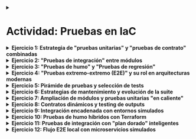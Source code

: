 
<details>
<summary><h1>Actividad: Pruebas en IaC</h1></summary>

El objetivo de esta actividad es profundizar, de manera local y exclusivamente con Terraform, en todos los tipos de pruebas vistos (unitarias, de contrato, integración, somoke, regresión y extremo a extremo). 

> Revisa la estructura del repositorio de referencia: [Pruebas en IaC](https://github.com/axvg/CC3S2/tree/master/actividades/19/Proyecto_iac_local).

</details>

<details>
<summary><strong>Ejercicio 1: Estrategia de "pruebas unitarias" y "pruebas de contrato" combinadas</strong></summary>

1. **Diseño de módulos declarativos**

   * Imagina que has creado tres módulos Terraform: `network`, `compute` y `storage`. Describe cómo diseñarías la interfaz (variables y outputs) de cada uno para que puedan probarse de forma aislada.
   * ¿Qué convenios de naming y estructura de outputs pactarías para garantizar, a nivel de contrato, que diferentes equipos puedan reutilizar tus módulos sin integrarlos aún?

2. **Caso límite sin recursos externos**

   * Propón al menos dos escenarios de inputs inválidos (por ejemplo, máscara CIDR fuera de rango o número de instancias cero) para los cuales tus unit tests y contract tests deberían detectar inmediatamente un fallo.
   * Explica qué herramienta o combinación de comandos de Terraform (e.g., `terraform validate`, `plan`, `output -json`) usarías para validar la sintaxis vs. la semántica, y por qué.

3. **Métrica de cobertura de contrato**

   * Plantea un método para cuantificar qué porcentaje de tu contrato (outputs documentados) está siendo validado por los contract tests.
   * ¿Cómo balancearías la exhaustividad (todos los campos) con el costo de mantenimiento (cambios frecuentes en outputs)?

</details>

<details>
<summary><strong>Ejercicio 2: "Pruebas de integración" entre módulos</strong></summary>

4. **Secuenciación de dependencias**

   * Describe cómo encadenarías (sin código) la ejecución de los módulos `network` -> `compute` -> `storage` para un integration test local.
   * ¿Cómo garantizarías que los outputs del módulo previo (e.g., IDs de subredes) se consuman correctamente como inputs del siguiente, sin recurrir a scripts externos que rompan la inmutabilidad de Terraform?

5. **Entornos simulados con contenedores**

   * Propón un diseño de prueba que incluya, por ejemplo, un contenedor Docker simulando un servicio de base de datos; explica cómo levantarlo, conectarlo a tu Terraform local y validar que las instancias creadas puedan comunicarse.
   * ¿Qué retos de aislamiento y limpieza de estado deberás afrontar, y cómo los mitigarías teóricamente?

6. **Pruebas de interacción gradual**

   * Define dos niveles de depth en tus integration tests: uno que solo valide la legibilidad de los outputs compartidos y otro que verifique flujos reales de datos (por ejemplo, escritura en un bucket simulado).
   * Explica en qué situaciones cada nivel resulta más apropiado y cómo evitar solapamientos o redundancias entre ellos.

</details>

<details>
<summary><strong>Ejercicio 3: "Pruebas de humo" y "Pruebas de regresión"</strong></summary>

7. **Pruebas de humo locales ultrarrápidos**

   * Imagina que tienes tres módulos en tu proyecto. Describe qué tres comandos básicos de Terraform ejecutarías en un smoke test unificado para "pasar la primera barrera" en menos de 30 segundos.
   * Justifica por qué cada comando (e.g., `fmt`, `validate`, `plan -refresh=false`) aporta valor inmediato y evita falsos positivos en fases más profundas.

8. **Planes "golden" para regresión**

   * Diseña un procedimiento teórico para generar y versionar un "plan dorado" de Terraform (`plan-base.json`) que sirva de referencia.
   * ¿Cómo detectarías diferencias semánticas (cambios involuntarios en recursos) sin que pequeñas variaciones de orden o metadatos ("timestamp", "UUID") disparen falsos fallos?

9. **Actualización consciente de regresión**

   * Propón una política de equipo que regule cuándo se actualizan los planes dorados. Por ejemplo: "solo al liberar una versión mayor" o "previa revisión de al menos dos compañeros".
   * ¿Qué criterios objetivos definirías para aprobar o rechazar la actualización de un plan dorado?

</details>

<details>
<summary><strong>Ejercicio 4: "Pruebas extremo-extremo (E2E)" y su rol en arquitecturas modernas</strong></summary>

10. **Escenarios E2E sin IaC real**

    * Describe un test extremo a extremo que, tras aplicar localmente todos los módulos, verifique con peticiones HTTP a un servicio Flask en Docker la correcta configuración de red, subred y balanceo.
    * Especifica las métricas que examinarías (status codes, latencia, payload) y cómo integrarías esas comprobaciones en la suite sin emplear CI externo.

11. **E2E en microservicios y Kubernetes local**

    * Plantea cómo usar un cluster local de Kubernetes (e.g., `kind`) para probar la plantilla de Helm o manifiestos YML generados por Terraform.
    * ¿Qué probes de readiness/liveness y tests de conectividad entre pods diseñarías para validar la infraestructura y el routing interno?

12. **Simulación de fallos en E2E**

    * Explica cómo introducir de forma controlada un fallo (por ejemplo, caída de un nodo o error en un contenedor) durante la prueba E2E y validar que tu IaC reequilibra o recrea los recursos.
    * ¿Qué mecanismos de Terraform y de Kubernetes (taints/tolerations, replicasets, autoscaling) involucrarías y cómo los comprobarías?

</details>

<details>
<summary><strong>Ejercicio 5: Pirámide de pruebas y selección de tests</strong></summary>

13. **Mapeo de pruebas al pipeline local**

    * Define una secuencia de ejecución (sin herramientas CI) que respete la pirámide: primero unit tests, luego smoke/contract, después integration y, por último, E2E.
    * ¿Cómo medirías el tiempo acumulado de cada fase y usarías esos datos para optimizar tu suite?

14. **Estrategia de "test slices"**

    * Propón una estrategia para agrupar tests temáticos (por ejemplo, "red", "cómputo", "almacenamiento") y ejecutarlos de forma independiente cuando sólo cambie un módulo.
    * ¿Qué criterios usarías para determinar qué slice de tests disparar según el scope de cambios en tu código Terraform?

15. **Coste vs. riesgo de tests**

    * Reflexiona sobre cómo balancear la proporción de unit tests frente a E2E tests en función del riesgo de rotura en producción.
    * Plantea una fórmula o heurística que estime el "retorno de inversión" de un nuevo test frente al esfuerzo de mantenimiento.

</details>

<details>
<summary><strong>Ejercicio 6: Estrategias de mantenimiento y evolución de la suite</strong></summary>

16. **Deuda técnica en pruebas IaC**

    * Identifica qué señales indicarían que tu suite de pruebas está acumulando deuda técnica (por ejemplo, tests frágiles, largos tiempos de ejecución, registros excesivos).
    * Propón un plan de refactorización teórico para abordar esa deuda, priorizando módulos críticos y tests más costosos.

17. **Documentación viva de tests**

    * Sugiere un formato de documentación (markdown, diagramas, tablas) que mantenga sincronizados los contratos, los tests de integración y las expectativas del pipeline.
    * ¿Cómo alinearías esa documentación con las revisiones de código para garantizar que siempre refleje el estado real de tu suite?

18. **Automatización local de la suite**

    * Aunque no uses GitHub Actions, describe cómo escribirías un único script maestro (`run_all.sh`) que:

      1. Limpie estados previos (`terraform destroy`).
      2. Ejecute todas las fases en orden.
      3. Resuma, al final, cuántos tests pasaron y cuántos fallaron en cada categoría.
    * Explica cómo desplegarías notificaciones locales (por correo o Slack) si algún grupo de tests falla, sin salir de tu máquina.

</details>

<details>
<summary><strong>Ejercicio 7: Ampliación de módulos y pruebas unitarias "en caliente"</strong></summary>

**Objetivo:** Añadir nuevos recursos simulados (por ejemplo, un módulo `firewall` y un módulo `dns`) y escribir unit tests que verifiquen su lógica sin desplegar nada.

* **Tarea A**: Diseña un módulo `firewall` que reciba como input un listado de reglas (puertos y CIDRs permitidos) y que genere un objeto JSON con la política completa.
* **Tarea B**: Crea un módulo `dns` que acepte nombres de host y registros A, y que produzca un mapa de "hostname->IP" simulado.
* **Pruebas unitarias**:

  - Confirma que, dados conjuntos de reglas y entradas válidas, tu módulo `firewall` produzca siempre el mismo esquema de JSON.
  - Valida que tu módulo `dns` rechace nombres mal formados (p. ej. con espacios o caracteres no permitidos).

> **Desafío extra:** Diseña tus unit tests de modo que, usando únicamente `terraform console` y `terraform output -json`, logres comprobar la lógica de validación y mapeo sin invocar ningún plan o apply.

</details>

<details>
<summary><strong>Ejercicio 8: Contratos dinámicos y testing de outputs</strong></summary>

**Objetivo:** Asegurar la interoperabilidad entre `network`, `compute`, `firewall` y `dns` mediante contract tests basados en JSON Schema, generados y versionados localmente.

* **Tarea A**: Define un esquema JSON para los outputs de cada uno de los cuatro módulos (incluyendo tus nuevos `firewall` y `dns`), especificando tipos, patrones (regex) y cardinalidades mínimas/máximas.
* **Tarea B**: Implementa un pequeño driver (Bash o Python) que, tras hacer `terraform init && terraform apply -auto-approve`, recupere los outputs con `terraform output -json` y los valide contra sus esquemas.
* **Contrato evolutivo**:

  - Mapea cómo versionar esos esquemas cada vez que amplíes la interfaz de un módulo.
  - Diseña un mecanismo para informar de manera legible y agregada, en consola, de los fallos de contrato en uno o varios módulos a la vez.

</details>

<details>
<summary><strong>Ejercicio 9: Integración encadenada con entornos simulados</strong></summary>

**Objetivo:** Construir un entorno completo donde `network` -> `firewall` -> `compute` -> `dns` funcionen en colaboración, usando provisioners y contenedores Docker locales como dependencias.

* **Tarea A**: Configura un pequeño contenedor Docker (por ejemplo, un servidor HTTP "mock" de base de datos) que se despliegue vía un provisioner `local-exec` dentro del módulo `compute`.
* **Tarea B**: Haz que el módulo `firewall` obtenga dinámicamente la IP del contenedor y la incluya en sus reglas mediante un output intermedio.
* **Pruebas de integración**:

  - Planifica y aplica los cuatro módulos en orden, sin destruir estados intermedios, y verifica que el JSON final de `dns` contenga las IPs correctas y resolvibles en tu máquina local.
  - Simula una latencia artificial (p.ej. usando `tc` dentro del contenedor) y verifica que tu módulo `compute` reintente la conexión, controlando la lógica de retry en tu Terraform.

> **Desafío extra:** Diseña un segundo nivel de integración donde, tras aplicar el primer flujo, modifiques la configuración de `firewall` (por ejemplo, añadiendo nuevos bloques CIDR) y vuelvas a planificar/aplicar sin destruir todo; comprueba que sólo se recreen los recursos afectados.

</details>

<details>
<summary><strong>Ejercicio 10: Pruebas de humo híbridos con Terraform</strong></summary>

**Objetivo:** Crear un único test de humo que valide de forma relámpago la integridad de todos los módulos, incluyendo tus añadidos sin aplicar nada.

* **Tarea A**: Escribe un script (`run_smoke.sh`) que, para cada módulo en tu carpeta `modules/`, ejecute **en menos de 30 s**:

  - `terraform fmt -check` para estilo.
  - `terraform validate` para sintaxis y semántica mínima.
  - `terraform plan -refresh=false` apuntando a un directorio temporal.
* **Tarea B**: Añade al smoke test una comprobación de contrato mínima: tras plan, extrae con `terraform show -json` un key específico (por ejemplo, el count de subnets) y asegúrate de que existe.

> **Punto de reto:** Ajusta los timeouts y paralelismos de tu script para que, incluso con seis módulos diferentes, todo termine antes de 30 s, usando directorios temporales para aislar cada invocación.

</details>

<details>
<summary><strong>Ejercicio 11: Pruebas de integración con "plan dorado" inteligentes</strong></summary>

**Objetivo:** Mantener planes de referencia para detectar cambios involuntarios sin disparar falsos positivos por metadatos.

* **Tarea A**: Genera, para tus módulos `network` y `firewall`, planes de Terraform en JSON (`plan_base_network.json`, `plan_base_firewall.json`) con valores de ejemplo.
* **Tarea B**: Diseña un script que:

  - Ejecute un nuevo `terraform plan -out=plan_new.tfplan`.
  - Convierta ambos planes (base y nuevo) a JSON "normalizado" (eliminando campos de timestamp, paths absolutos y metadata irrelevante).
  - Compare ambos JSON con diffs semánticos (por ejemplo, usando `jq --sort-keys`), y reporte sólo cambios en la sección `resource_changes`.
* **Política de actualización**:

  - Define cuándo y cómo se actualizarán tus planes dorados (p.ej. tras cada versión mayor de un módulo).
  - Establece un formato de commit y changelog que obligue a describir el motivo de cada actualización de plan.

</details>

<details>
<summary><strong>Ejercicio 12: Flujo E2E local con microservicios simulados</strong></summary>

**Objetivo:** Montar un escenario extremo a extremo que imite un despliegue real de varios microservicios y valide su interacción vía HTTP.

* **Tarea A**: En uno de tus módulos (`compute` o un módulo aparte), crea un provisioner que despliegue dos contenedores Docker (por ejemplo, un "frontend" de Nginx y un "backend" de Flask).
* **Tarea B**: Conéctalos con tu módulo `network` y `firewall` para que sólo el frontend esté expuesto al host.
* **Pruebas E2E**:

  - Tras aplicar todo con Terraform, ejecuta un conjunto de peticiones HTTP:

     * Al endpoint raíz del frontend, verificando status 200.
     * Al endpoint `/api/status` del backend (inaccesible directamente), asegurando un timeout o error de conexión.
     * Al endpoint `/api/data` del frontend (que reenvía al backend), comprobando un JSON acorde al contrato.
  - Después, destruye sólo el módulo `compute` y vuelve a aplicar, comprobando que los contenedores se levantan y responden sin necesidad de reprovisionar `network` ni `firewall`.

> **Gran desafío:** Incluye un test E2E que introduzca de forma manual un fallo en un contenedor (detención forzada) y verifique que, al volver a aplicar Terraform, el contenedor se recrea automáticamente, sin tocar la red ni el DNS simulados.

</details>
